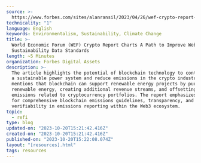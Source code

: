 ```yaml
---
source: >-
  https://www.forbes.com/sites/alanransil/2023/04/26/wef-crypto-report-charts-a-path-to-improve-web3-sustainability-data-standards/?sh=5320c5f55316
technicality: "1"
language: English
keywords: Environmentalism, Sustainability, Climate Change
title: >-
  World Economic Forum (WEF) Crypto Report Charts A Path to Improve Web3
  Sustainability Data Standards
length: ~5 Minutes
organization: Forbes Digital Assets
description: >-
  The article highlights the potential of blockchain technology to contribute to
  a sustainable power system and reduce emissions in the crypto industry. It
  mentions that blockchain can support renewable energy projects by purchasing
  renewable energy, creating additional revenue streams, and offsetting carbon
  emissions related to cryptocurrency portfolios. The report emphasizes the need
  for comprehensive blockchain emissions guidelines, transparency, and
  verifiability in emissions reporting within the Web3 ecosystem.
topic:
  - refi
type: blog
updated-on: "2023-10-20T15:21:42.416Z"
created-on: "2023-10-20T15:21:42.416Z"
published-on: "2023-10-20T15:22:08.074Z"
layout: "[resources].html"
tags: resources
---
```

